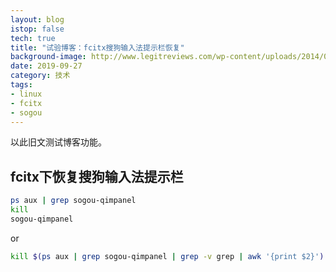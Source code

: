 ```yaml
---
layout: blog
istop: false
tech: true
title: "试验博客：fcitx搜狗输入法提示栏恢复"
background-image: http://www.legitreviews.com/wp-content/uploads/2014/05/image-sogouinputmethod.jpg
date: 2019-09-27
category: 技术
tags:
- linux
- fcitx
- sogou
---
```


以此旧文测试博客功能。

## fcitx下恢复搜狗输入法提示栏

```bash
ps aux | grep sogou-qimpanel
kill
sogou-qimpanel
```

or

```bash
kill $(ps aux | grep sogou-qimpanel | grep -v grep | awk '{print $2}') && sogou-qimpanel &> /dev/null
```

